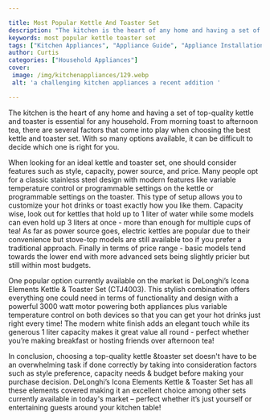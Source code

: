 ```yaml
---

title: Most Popular Kettle And Toaster Set
description: "The kitchen is the heart of any home and having a set of top-quality kettle and toaster is essential for any household. From morni...check it out to learn"
keywords: most popular kettle toaster set
tags: ["Kitchen Appliances", "Appliance Guide", "Appliance Installation"]
author: Curtis
categories: ["Household Appliances"]
cover: 
 image: /img/kitchenappliances/129.webp
 alt: 'a challenging kitchen appliances a recent addition '

---
```


The kitchen is the heart of any home and having a set of top-quality kettle and toaster is essential for any household. From morning toast to afternoon tea, there are several factors that come into play when choosing the best kettle and toaster set. With so many options available, it can be difficult to decide which one is right for you.

When looking for an ideal kettle and toaster set, one should consider features such as style, capacity, power source, and price. Many people opt for a classic stainless steel design with modern features like variable temperature control or programmable settings on the kettle or programmable settings on the toaster. This type of setup allows you to customize your hot drinks or toast exactly how you like them. Capacity wise, look out for kettles that hold up to 1 liter of water while some models can even hold up 3 liters at once - more than enough for multiple cups of tea! As far as power source goes, electric kettles are popular due to their convenience but stove-top models are still available too if you prefer a traditional approach. Finally in terms of price range - basic models tend towards the lower end with more advanced sets being slightly pricier but still within most budgets.

One popular option currently available on the market is DeLonghi’s Icona Elements Kettle & Toaster Set (CTJ4003). This stylish combination offers everything one could need in terms of functionality and design with a powerful 3000 watt motor powering both appliances plus variable temperature control on both devices so that you can get your hot drinks just right every time! The modern white finish adds an elegant touch while its generous 1 liter capacity makes it great value all round - perfect whether you’re making breakfast or hosting friends over afternoon tea! 

In conclusion, choosing a top-quality kettle &toaster set doesn't have to be an overwhelming task if done correctly by taking into consideration factors such as style preference, capacity needs & budget before making your purchase decision. DeLonghi’s Icona Elements Kettle & Toaster Set has all these elements covered making it an excellent choice among other sets currently available in today's market – perfect whether it’s just yourself or entertaining guests around your kitchen table!
